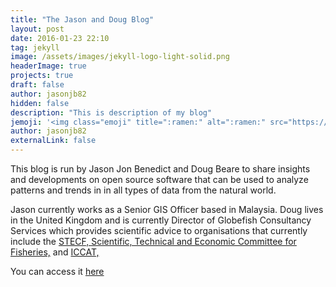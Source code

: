 ```yaml
---
title: "The Jason and Doug Blog"
layout: post
date: 2016-01-23 22:10
tag: jekyll
image: /assets/images/jekyll-logo-light-solid.png
headerImage: true
projects: true
draft: false
author: jasonjb82
hidden: false
description: "This is description of my blog"
jemoji: '<img class="emoji" title=":ramen:" alt=":ramen:" src="https://assets.github.com/images/icons/emoji/unicode/1f35c.png" height="20" width="20" align="absmiddle">'
author: jasonjb82
externalLink: false
---
```



This blog is run by Jason Jon Benedict and Doug Beare to share insights and developments on open source software that can be used to analyze patterns and trends in in all types of data from the natural world.

Jason currently works as a Senior GIS Officer based in Malaysia. Doug lives in the United Kingdom and is currently Director of Globefish Consultancy Services which provides scientific advice to organisations that currently include the [STECF, Scientific, Technical and Economic Committee for Fisheries,](https://stecf.jrc.europe.eu/) and [ICCAT,](https://www.iccat.int/en/)

You can access it [here](http://jason-doug-climate.blogspot.com)
